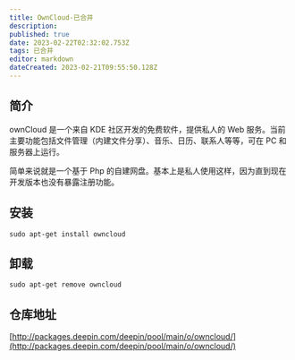 ```yaml
---
title: OwnCloud-已合并
description: 
published: true
date: 2023-02-22T02:32:02.753Z
tags: 已合并
editor: markdown
dateCreated: 2023-02-21T09:55:50.128Z
---
```


## 简介
ownCloud 是一个来自 KDE 社区开发的免费软件，提供私人的 Web 服务。当前主要功能包括文件管理（内建文件分享）、音乐、日历、联系人等等，可在 PC 和服务器上运行。

简单来说就是一个基于 Php 的自建网盘。基本上是私人使用这样，因为直到现在开发版本也没有暴露注册功能。

## 安装

`sudo apt-get install owncloud`

## 卸载

`sudo apt-get remove owncloud`

## 仓库地址

[http://packages.deepin.com/deepin/pool/main/o/owncloud/](http://packages.deepin.com/deepin/pool/main/o/owncloud/)

